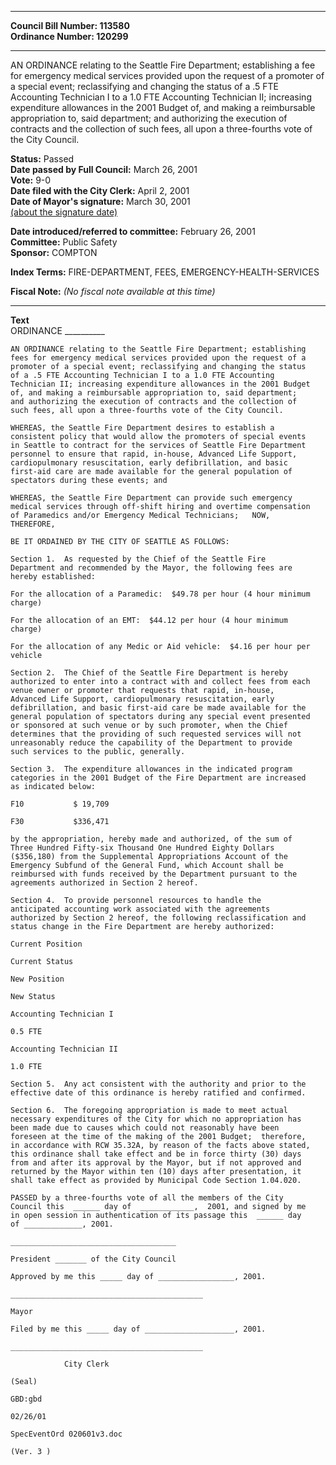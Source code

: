 * * * * *  
  
**Council Bill Number: [](#h0)[](#h2)113580**   
**Ordinance Number: 120299**  
  
* * * * *  
  
AN ORDINANCE relating to the Seattle Fire Department; establishing a fee for emergency medical services provided upon the request of a promoter of a special event; reclassifying and changing the status of a .5 FTE Accounting Technician I to a 1.0 FTE Accounting Technician II; increasing expenditure allowances in the 2001 Budget of, and making a reimbursable appropriation to, said department; and authorizing the execution of contracts and the collection of such fees, all upon a three-fourths vote of the City Council.  
  
**Status:** Passed   
**Date passed by Full Council:** March 26, 2001   
**Vote:** 9-0   
**Date filed with the City Clerk:** April 2, 2001   
**Date of Mayor's signature:** March 30, 2001   
[(about the signature date)](/~public/approvaldate.htm)   
  
  
**Date introduced/referred to committee:** February 26, 2001   
**Committee:** Public Safety   
**Sponsor:** COMPTON   
  
**Index Terms:** FIRE-DEPARTMENT, FEES, EMERGENCY-HEALTH-SERVICES  
  
**Fiscal Note:** *(No fiscal note available at this time)*  
  
* * * * *  
  
**Text**  
    ORDINANCE __________  
  
    AN ORDINANCE relating to the Seattle Fire Department; establishing  
    fees for emergency medical services provided upon the request of a  
    promoter of a special event; reclassifying and changing the status  
    of a .5 FTE Accounting Technician I to a 1.0 FTE Accounting  
    Technician II; increasing expenditure allowances in the 2001 Budget  
    of, and making a reimbursable appropriation to, said department;  
    and authorizing the execution of contracts and the collection of  
    such fees, all upon a three-fourths vote of the City Council.  
  
    WHEREAS, the Seattle Fire Department desires to establish a  
    consistent policy that would allow the promoters of special events  
    in Seattle to contract for the services of Seattle Fire Department  
    personnel to ensure that rapid, in-house, Advanced Life Support,  
    cardiopulmonary resuscitation, early defibrillation, and basic  
    first-aid care are made available for the general population of  
    spectators during these events; and  
  
    WHEREAS, the Seattle Fire Department can provide such emergency  
    medical services through off-shift hiring and overtime compensation  
    of Paramedics and/or Emergency Medical Technicians;   NOW,  
    THEREFORE,  
  
    BE IT ORDAINED BY THE CITY OF SEATTLE AS FOLLOWS:  
  
    Section 1.  As requested by the Chief of the Seattle Fire  
    Department and recommended by the Mayor, the following fees are  
    hereby established:  
  
    For the allocation of a Paramedic:  $49.78 per hour (4 hour minimum  
    charge)  
  
    For the allocation of an EMT:  $44.12 per hour (4 hour minimum  
    charge)  
  
    For the allocation of any Medic or Aid vehicle:  $4.16 per hour per  
    vehicle  
  
    Section 2.  The Chief of the Seattle Fire Department is hereby  
    authorized to enter into a contract with and collect fees from each  
    venue owner or promoter that requests that rapid, in-house,  
    Advanced Life Support, cardiopulmonary resuscitation, early  
    defibrillation, and basic first-aid care be made available for the  
    general population of spectators during any special event presented  
    or sponsored at such venue or by such promoter, when the Chief  
    determines that the providing of such requested services will not  
    unreasonably reduce the capability of the Department to provide  
    such services to the public, generally.  
  
    Section 3.  The expenditure allowances in the indicated program  
    categories in the 2001 Budget of the Fire Department are increased  
    as indicated below:  
  
    F10           $ 19,709  
  
    F30           $336,471  
  
    by the appropriation, hereby made and authorized, of the sum of  
    Three Hundred Fifty-six Thousand One Hundred Eighty Dollars  
    ($356,180) from the Supplemental Appropriations Account of the  
    Emergency Subfund of the General Fund, which Account shall be  
    reimbursed with funds received by the Department pursuant to the  
    agreements authorized in Section 2 hereof.  
  
    Section 4.  To provide personnel resources to handle the  
    anticipated accounting work associated with the agreements  
    authorized by Section 2 hereof, the following reclassification and  
    status change in the Fire Department are hereby authorized:  
  
    Current Position  
  
    Current Status  
  
    New Position  
  
    New Status  
  
    Accounting Technician I  
  
    0.5 FTE  
  
    Accounting Technician II  
  
    1.0 FTE  
  
    Section 5.  Any act consistent with the authority and prior to the  
    effective date of this ordinance is hereby ratified and confirmed.  
  
    Section 6.  The foregoing appropriation is made to meet actual  
    necessary expenditures of the City for which no appropriation has  
    been made due to causes which could not reasonably have been  
    foreseen at the time of the making of the 2001 Budget;  therefore,  
    in accordance with RCW 35.32A, by reason of the facts above stated,  
    this ordinance shall take effect and be in force thirty (30) days  
    from and after its approval by the Mayor, but if not approved and  
    returned by the Mayor within ten (10) days after presentation, it  
    shall take effect as provided by Municipal Code Section 1.04.020.  
  
    PASSED by a three-fourths vote of all the members of the City  
    Council this  ______ day of  ____________,  2001, and signed by me  
    in open session in authentication of its passage this  ______ day  
    of _____________, 2001.  
  
    _____________________________________  
  
    President _______ of the City Council  
  
    Approved by me this _____ day of _________________, 2001.  
  
    ___________________________________________  
  
    Mayor  
  
    Filed by me this _____ day of ____________________, 2001.  
  
    ___________________________________________  
  
                City Clerk  
  
    (Seal)  
  
    GBD:gbd  
  
    02/26/01  
  
    SpecEventOrd 020601v3.doc  
  
    (Ver. 3 )  
